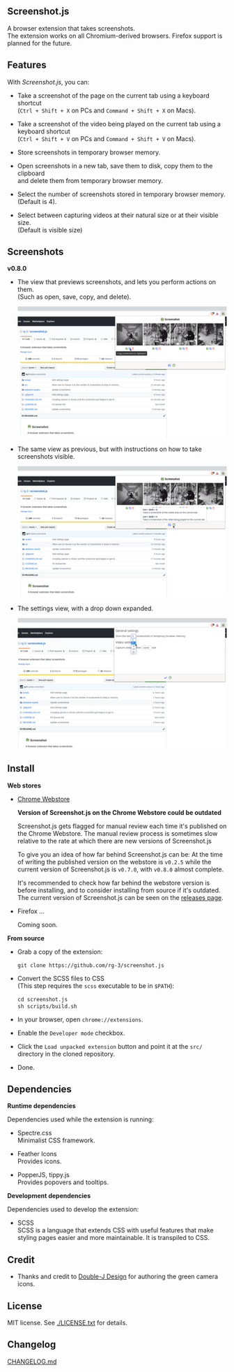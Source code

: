 ## Screenshot.js

A browser extension that takes screenshots.  
The extension works on all Chromium-derived browsers.
Firefox support is planned for the future.

## Features

With _Screenshot.js_, you can:

* Take a screenshot of the page on the current tab using a keyboard shortcut  
  (`Ctrl + Shift + X` on PCs and  `Command + Shift + X` on Macs).

* Take a screenshot of the video being played on the current tab using a keyboard shortcut  
  (`Ctrl + Shift + V` on PCs and  `Command + Shift + V` on Macs).

* Store screenshots in temporary browser memory.

* Open screenshots in a new tab, save them to disk, copy them to the clipboard  
  and delete them from temporary browser memory.

* Select the number of screenshots stored in temporary browser memory.  
  (Default is 4).

* Select between capturing videos at their natural size or at their visible size.   
  (Default is visible size)

## Screenshots

__v0.8.0__

* The view that previews screenshots, and lets you perform actions on them.  
  (Such as open, save, copy, and delete).

  ![screenshot](./webstore-assets/v0.8.0/copy_screenshot_v0.8.0_1280x800.png)

* The same view as previous, but with instructions on how to take screenshots
  visible.

  ![screenshot](./webstore-assets/v0.8.0/help_screenshot_v0.8.0_1280x800.png)

* The settings view, with a drop down expanded.

  ![screenshot](./webstore-assets/v0.8.0/settings_screenshot_v0.8.0_1280x800-1.png)

## Install

__Web stores__

* [Chrome Webstore](https://chrome.google.com/webstore/detail/screenshot/ehmcpclingghgidajkpodncclbginiak)

  __Version of Screenshot.js on the Chrome Webstore could be outdated__

  Screenshot.js gets flagged for manual review each time it's published on the
  Chrome Webstore. The manual review process is sometimes slow relative to the
  rate at which there are new versions of Screenshot.js

  To give you an idea of how far behind Screenshot.js can be: At the time of
  writing the published version on the webstore is `v0.2.5` while the current
  version of Screenshot.js is `v0.7.0`, with `v0.8.0` almost complete.

  It's recommended to check how far behind the webstore version is before
  installing, and to consider installing from source if it's outdated. The
  current version of Screenshot.js can be seen on the
  [releases page](https://github.com/rg-3/screenshot.js/releases).

* Firefox ...

  Coming soon.

__From source__

* Grab a copy of the extension:

      git clone https://github.com/rg-3/screenshot.js

* Convert the SCSS files to CSS  
  (This step requires the `scss` executable to be in `$PATH`):

      cd screenshot.js
      sh scripts/build.sh

* In your browser, open `chrome://extensions`.

* Enable the `Developer mode` checkbox.

* Click the `Load unpacked extension` button and point it at the `src/`
  directory in the cloned repository.

* Done.

## Dependencies

__Runtime dependencies__

Dependencies used while the extension is running:

* Spectre.css  
  Minimalist CSS framework.

* Feather Icons  
  Provides icons.

* PopperJS, tippy.js  
  Provides popovers and tooltips.

__Development dependencies__

Dependencies used to develop the extension:

  * SCSS  
    SCSS is a language that extends CSS with useful features that make
    styling pages easier and more maintainable. It is transpiled to CSS.

## Credit

  * Thanks and credit to
    [Double-J Design](http://www.iconarchive.com/artist/double-j-design.html)
    for authoring the green camera icons.

## License

MIT license. See [./LICENSE.txt](./LICENSE.txt) for details.

## Changelog

[CHANGELOG.md](./CHANGELOG.md)
